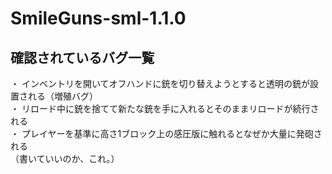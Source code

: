 # SmileGuns-sml-1.1.0
## 確認されているバグ一覧
 ・ インベントリを開いてオフハンドに銃を切り替えようとすると透明の銃が設置される（増殖バグ）  
 ・ リロード中に銃を捨てて新たな銃を手に入れるとそのままリロードが続行される  
 ・ プレイヤーを基準に高さ1ブロック上の感圧版に触れるとなぜか大量に発砲される  
 （書いていいのか、これ。）  
